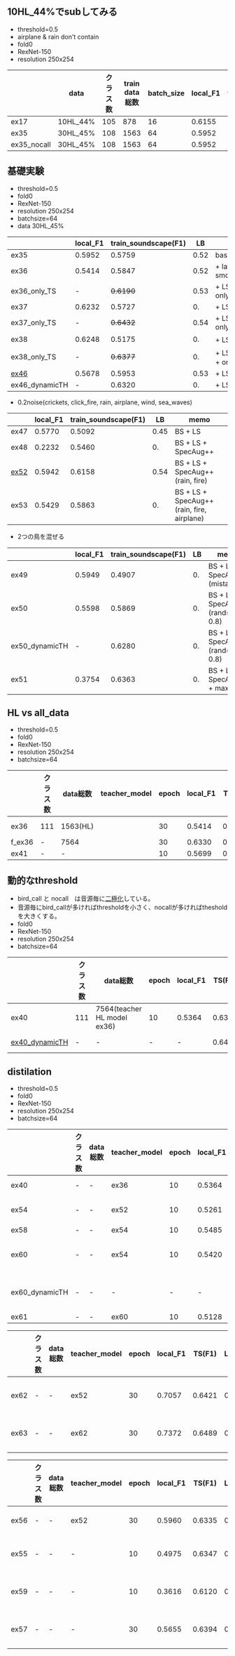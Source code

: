 ## 10HL_44%でsubしてみる
+ threshold=0.5
+ airplane & rain don't contain
+ fold0
+ RexNet-150
+ resolution 250x254

||data|クラス数|train data総数|batch_size|local_F1|train_soundscape(F1)|LB|memo|
|---|---|---|---|---|---|---|---|---|
|ex17|10HL_44%|105|878|16|0.6155|0.5759|0.47
|ex35|30HL_45%|108|1563|64|0.5952|0.5339|0.52
|ex35_nocall|30HL_45%|108|1563|64|0.5952|0.6091|0.55

## 基礎実験
+ threshold=0.5
+ fold0
+ RexNet-150
+ resolution 250x254
+ batchsize=64
+ data 30HL_45%

||local_F1|train_soundscape(F1)|LB|memo|
|---|---|---|---|---|
|ex35|0.5952|0.5759|0.52|baseline
|ex36|0.5414|0.5847|0.52|+ label smoothing(alpha=0.1)=LS
|ex36_only_TS|-|~~0.6190~~|0.53|+ LS + only_train_soundscape_species
|ex37|0.6232|0.5727|0.|+ LS + mixup(alpha=0.1)
|ex37_only_TS|-|~~0.6432~~|0.54|+ LS + mixup(alpha=0.1) + only_TS
|ex38|0.6248|0.5175|0.|+ LS + 確率的mixup(alpha=0.1)
|ex38_only_TS|-|~~0.6377~~|0.|+ LS + 確率的mixup(alpha=0.1) + only_TS
|[ex46](https://www.kaggle.com/shinmurashinmura/bird2-ex46-train-rex150)|0.5678|0.5953|0.53|+ LS + SpecAug++
|ex46_dynamicTH|-|0.6320|0.|+ LS + SpecAug++

+ 0.2noise(crickets, click_fire, rain, airplane, wind, sea_waves)

||local_F1|train_soundscape(F1)|LB|memo|
|---|---|---|---|---|
|ex47|0.5770|0.5092|0.45|BS + LS
|ex48|0.2232|0.5460|0.|BS + LS + SpecAug++
|[ex52](https://www.kaggle.com/shinmurashinmura/bird2-ex52-train-rex150)|0.5942|0.6158|0.54|BS + LS + SpecAug++(rain, fire)
|ex53|0.5429|0.5863|0.|BS + LS + SpecAug++(rain, fire, airplane)

+ 2つの鳥を混ぜる

||local_F1|train_soundscape(F1)|LB|memo|
|---|---|---|---|---|
|ex49|0.5949|0.4907|0.|BS + LS + SpecAug++(mistake)
|ex50|0.5598|0.5869|0.|BS + LS + SpecAug++(rand=0.6-0.8)
|ex50_dynamicTH|-|0.6280|0.|BS + LS + SpecAug++(rand=0.6-0.8)
|ex51|0.3754|0.6363|0.|BS + LS + SpecAug++ + max_loss

## HL vs all_data
+ threshold=0.5
+ fold0
+ RexNet-150
+ resolution 250x254
+ batchsize=64

||クラス数|data総数|teacher_model|epoch|local_F1|TS(F1)|LB|memo|
|---|---|---|---|---|---|---|---|---|
|ex36|111|1563(HL)||30|0.5414|0.5847|0.52|baseline + LS
|f_ex36|-|7564||30|0.6330|0.5192|0.45|-
|ex41|-|-||10|0.5699|0.5778|0.53|-

## 動的なthreshold
+ bird_call と nocall　は音源毎に[二極化](https://www.kaggle.com/shinmurashinmura/train-soundscape-nocall-rate)している。
+ 音源毎にbird_callが多ければthresholdを小さく、nocallが多ければthesholdを大きくする。
+ fold0
+ RexNet-150
+ resolution 250x254
+ batchsize=64

||クラス数|data総数|epoch|local_F1|TS(F1)|LB|memo|
|---|---|---|---|---|---|---|---|
|ex40|111|7564(teacher HL model ex36)|10|0.5364|0.6306|0.54|baseline + LS
|[ex40_dynamicTH](https://www.kaggle.com/shinmurashinmura/bird2-ex40-adaptiveth-infer-rex150#prediction)|-|-|-|-|0.6428|0.56|baseline + LS

## distilation
+ threshold=0.5
+ fold0
+ RexNet-150
+ resolution 250x254
+ batchsize=64

||クラス数|data総数|teacher_model|epoch|local_F1|TS(F1)|LB|memo|
|---|---|---|---|---|---|---|---|---|
|ex40|-|-|ex36|10|0.5364|0.6306|0.54|baseline + LS
|ex54|-|-|ex52|10|0.5261|0.6374|0.56|BS + LS + SpecAug++(rain, fire)
|ex58|-|-|ex54|10|0.5485|0.6286|0.|-
|ex60|-|-|ex54|10|0.5420|0.6378|0.57|BS + LS + SpecAug++(rain, fire, dog)
|ex60_dynamicTH|-|-|-|-|-|0.6502|0.57|BS + LS + SpecAug++(rain, fire, dog)
|ex61|-|-|ex60|10|0.5128|0.6106|0.|0.8alpha

||クラス数|data総数|teacher_model|epoch|local_F1|TS(F1)|LB|memo|
|---|---|---|---|---|---|---|---|---|
|ex62|-|-|ex52|30|0.7057|0.6421|0.|BS + LS + SpecAug++(rain, fire, dog)
|ex63|-|-|ex62|30|0.7372|0.6489|0.|BS + LS + SpecAug++(rain, fire, dog)

||クラス数|data総数|teacher_model|epoch|local_F1|TS(F1)|LB|memo|
|---|---|---|---|---|---|---|---|---|
|ex56|-|-|ex52|30|0.5960|0.6335|0.|BS + LS + SpecAug++(rain, fire)
|ex55|-|-|-|10|0.4975|0.6347|0.|BS + LS + SpecAug++(rain, fire), framewise(beta0.1)
|ex59|-|-|-|10|0.3616|0.6120|0.|BS + LS + SpecAug++(rain, fire), framewise(beta1)
|ex57|-|-|-|30|0.5655|0.6394|0.|BS + LS + SpecAug++(rain, fire), framewise(beta0.1)
